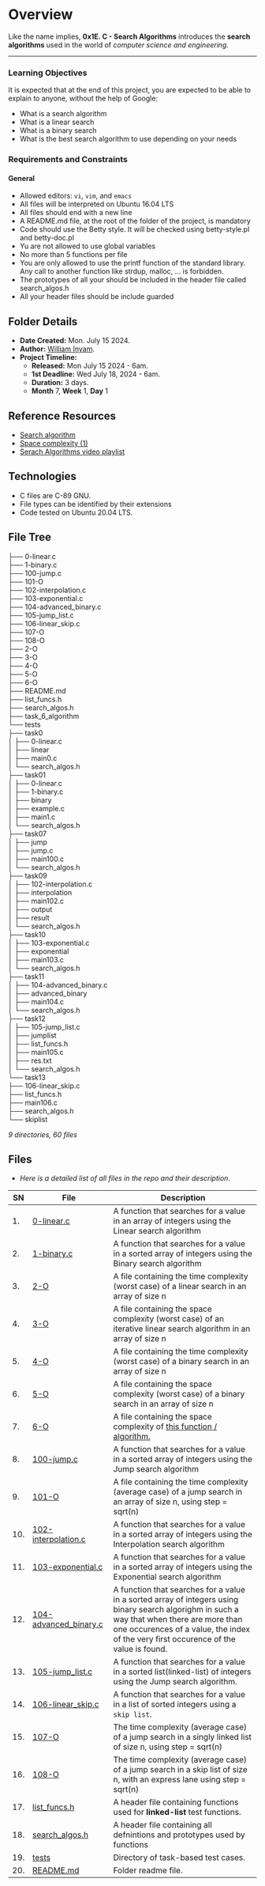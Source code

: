 # Overview #

Like the name implies, **0x1E. C - Search Algorithms** introduces the **search algorithms** used in the world of *computer science and engineering.*

<hr/>

### Learning Objectives ###
It is expected that at the end of this project, you are expected to be able to explain to anyone, without the help of Google:
- What is a search algorithm
- What is a linear search
- What is a binary search
- What is the best search algorithm to use depending on your needs


### Requirements and Constraints ###
#### General ####
- Allowed editors: `vi`, `vim`, and `emacs`
- All files will be interpreted on Ubuntu 16.04 LTS
- All files should end with a new line
- A README.md file, at the root of the folder of the project, is mandatory
- Code should use the Betty style. It will be checked using betty-style.pl and betty-doc.pl
- Yu are not allowed to use global variables
- No more than 5 functions per file
- You are only allowed to use the printf function of the standard library. Any call to another function like strdup, malloc, … is forbidden.
- The prototypes of all your should be included in the header file called search_algos.h
- All your header files should be include guarded


## Folder Details ###
- **Date Created:** Mon. July 15 2024.
- **Author:** [William Inyam](https.//github.com/thecypherzen).
- **Project Timeline:**
  - **Released:** Mon July 15 2024 - 6am.
  - **1st Deadline:** Wed July 18, 2024 - 6am.
  - **Duration:** 3 days.
  - **Month** 7, **Week** 1, **Day** 1


## Reference Resources
- [Search algorithm](https://en.wikipedia.org/wiki/Search_algorithm)
- [Space complexity (1)](https://www.geeksforgeeks.org/g-fact-86/)
- [Serach Algorithms video playlist](https://www.youtube.com/playlist?list=PLEJXowNB4kPwTb4BivkY0dENHmXdOEM3V)



## Technologies ##
- C files are C-89 GNU.
- File types can be identified by their extensions
- Code tested on Ubuntu 20.04 LTS.

## File Tree ##
├── 0-linear.c<br />
├── 1-binary.c<br />
├── 100-jump.c<br />
├── 101-O<br />
├── 102-interpolation.c<br />
├── 103-exponential.c<br />
├── 104-advanced_binary.c<br />
├── 105-jump_list.c<br />
├── 106-linear_skip.c<br />
├── 107-O<br />
├── 108-O<br />
├── 2-O<br />
├── 3-O<br />
├── 4-O<br />
├── 5-O<br />
├── 6-O<br />
├── README.md<br />
├── list_funcs.h<br />
├── search_algos.h<br />
├── task_6_algorithm<br />
└── tests<br />
    ├── task0<br />
    │	├── 0-linear.c<br />
    │	├── linear<br />
    │	├── main0.c<br />
    │	└── search_algos.h<br />
    ├── task01<br />
    │	├── 0-linear.c<br />
    │	├── 1-binary.c<br />
    │	├── binary<br />
    │	├── example.c<br />
    │	├── main1.c<br />
    │	└── search_algos.h<br />
    ├── task07<br />
    │	├── jump<br />
    │	├── jump.c<br />
    │	├── main100.c<br />
    │	└── search_algos.h<br />
    ├── task09<br />
    │	├── 102-interpolation.c<br />
    │	├── interpolation<br />
    │	├── main102.c<br />
    │	├── output<br />
    │	├── result<br />
    │	└── search_algos.h<br />
    ├── task10<br />
    │	├── 103-exponential.c<br />
    │	├── exponential<br />
    │	├── main103.c<br />
    │	└── search_algos.h<br />
    ├── task11<br />
    │	├── 104-advanced_binary.c<br />
    │	├── advanced_binary<br />
    │	├── main104.c<br />
    │	└── search_algos.h<br />
    ├── task12<br />
    │	├── 105-jump_list.c<br />
    │	├── jumplist<br />
    │	├── list_funcs.h<br />
    │	├── main105.c<br />
    │	├── res.txt<br />
    │	└── search_algos.h<br />
    └── task13<br />
        ├── 106-linear_skip.c<br />
        ├── list_funcs.h<br />
        ├── main106.c<br />
        ├── search_algos.h<br />
        └── skiplist<br />

*9 directories, 60 files*


## Files ###
- *Here is a detailed list of all files in the repo and their description*.

| SN | File | Description                                   |
|----|------|-----------------------------------------------|
| 1. | [0-linear.c](https://github.com/thecypherzen/alx-low_level_programming/blob/main/0x1E-search_algorithms/0-linear.c) | A function that searches for a value in an array of integers using the Linear search algorithm |
| 2. | [1-binary.c](https://github.com/thecypherzen/alx-low_level_programming/blob/main/0x1E-search_algorithms/1-binary.c) | A function that searches for a value in a sorted array of integers using the Binary search algorithm |
| 3. | [2-O](https://github.com/thecypherzen/alx-low_level_programming/blob/main/0x1E-search_algorithms/2-O) | A file containing the time complexity (worst case) of a linear search in an array of size n |
| 4. | [3-O](https://github.com/thecypherzen/alx-low_level_programming/blob/main/0x1E-search_algorithms/3-O) | A file containing the space complexity (worst case) of an iterative linear search algorithm in an array of size n  |
| 5. | [4-O](https://github.com/thecypherzen/alx-low_level_programming/blob/main/0x1E-search_algorithms/4-O) | A file containing the time complexity (worst case) of a binary search in an array of size n  |
| 6. | [5-O](https://github.com/thecypherzen/alx-low_level_programming/blob/main/0x1E-search_algorithms/5-O)  |  A file containing the space complexity (worst case) of a binary search in an array of size n  |
| 7. | [6-O](https://github.com/thecypherzen/alx-low_level_programming/blob/main/0x1E-search_algorithms/6-O)   |  A file containing the space complexity of [this function / algorithm.](https://github.com/thecypherzen/alx-low_level_programming/blob/main/0x1E-search_algorithms/task_6_algorithm) |
| 8. | [100-jump.c](https://github.com/thecypherzen/alx-low_level_programming/blob/main/0x1E-search_algorithms/100-jump.c) | A function that searches for a value in a sorted array of integers using the Jump search algorithm |
| 9. | [101-O](https://github.com/thecypherzen/alx-low_level_programming/blob/main/0x1E-search_algorithms/101-O) | A file containing the time complexity (average case) of a jump search in an array of size n, using step = sqrt(n)|
| 10. | [102-interpolation.c](https://github.com/thecypherzen/alx-low_level_programming/blob/main/0x1E-search_algorithms/102-interpolation.c) | A function that searches for a value in a sorted array of integers using the Interpolation search algorithm |
| 11. | [103-exponential.c](https://github.com/thecypherzen/alx-low_level_programming/blob/main/0x1E-search_algorithms/103-exponential.c) | A function that searches for a value in a sorted array of integers using the Exponential search algorithm|
| 12. | [104-advanced_binary.c](https://github.com/thecypherzen/alx-low_level_programming/blob/main/0x1E-search_algorithms/104-advanced_binary.c) | A function that searches for a value in a sorted array of integers using binary search algorighm in such a way that when there are more than one occurences of a value, the index of the very first occurence of the value is found. |
| 13. | [105-jump_list.c](https://github.com/thecypherzen/alx-low_level_programming/blob/main/0x1E-search_algorithms/105-jump_list.c) | A function that searches for a value in a sorted list(linked-list) of integers using the Jump search algorithm.|
| 14. | [106-linear_skip.c](https://github.com/thecypherzen/alx-low_level_programming/blob/main/0x1E-search_algorithms/106-linear_skip.c) | A function that searches for a value in a list of sorted integers using a `skip list`. |
| 15. | [107-O](https://github.com/thecypherzen/alx-low_level_programming/blob/main/0x1E-search_algorithms/107-O) | The time complexity (average case) of a jump search in a singly linked list of size n, using step = sqrt(n)|
| 16. | [108-O](https://github.com/thecypherzen/alx-low_level_programming/blob/main/0x1E-search_algorithms/108-O) | The time complexity (average case) of a jump search in a skip list of size n, with an express lane using step = sqrt(n) |
| 17. | [list_funcs.h](https://github.com/thecypherzen/alx-low_level_programming/blob/main/0x1E-search_algorithms/list_funcs.h) | A header file containing functions used for **linked-list** test functions. |
| 18. | [search_algos.h](https://github.com/thecypherzen/alx-low_level_programming/blob/main/0x1E-search_algorithms/search_algos.h) | A header file containing all defnintions and prototypes used by functions |
| 19. | [tests](https://github.com/thecypherzen/alx-low_level_programming/tree/main/0x1E-search_algorithms/tests) | Directory of task-based test cases. |
| 20. | [README.md](https://github.com/thecypherzen/alx-low_level_programming/blob/main/0x1E-search_algorithms/README.md) | Folder readme file. |